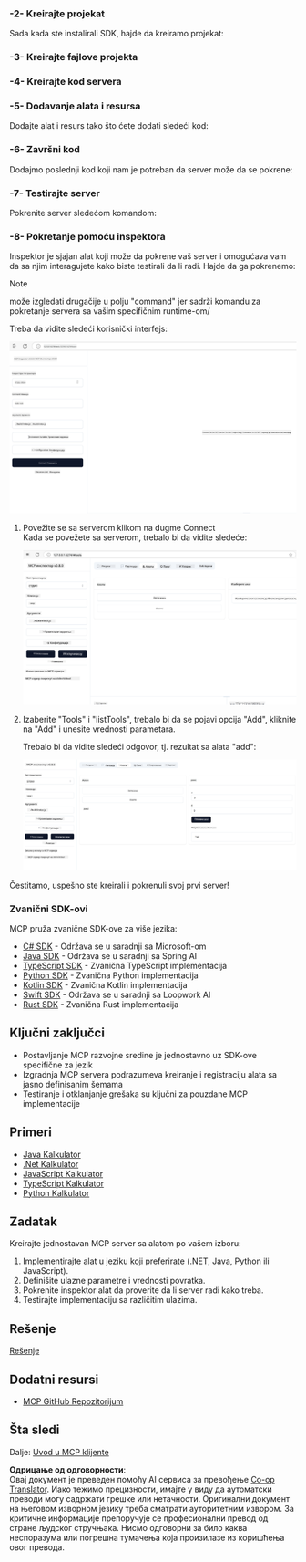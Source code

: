 <!--
CO_OP_TRANSLATOR_METADATA:
{
  "original_hash": "d730cbe43a8efc148677fdbc849a7d5e",
  "translation_date": "2025-06-02T17:09:20+00:00",
  "source_file": "03-GettingStarted/01-first-server/README.md",
  "language_code": "sr"
}
-->
### -2- Kreirajte projekat

Sada kada ste instalirali SDK, hajde da kreiramo projekat:

### -3- Kreirajte fajlove projekta

### -4- Kreirajte kod servera

### -5- Dodavanje alata i resursa

Dodajte alat i resurs tako što ćete dodati sledeći kod:

### -6- Završni kod

Dodajmo poslednji kod koji nam je potreban da server može da se pokrene:

### -7- Testirajte server

Pokrenite server sledećom komandom:

### -8- Pokretanje pomoću inspektora

Inspektor je sjajan alat koji može da pokrene vaš server i omogućava vam da sa njim interagujete kako biste testirali da li radi. Hajde da ga pokrenemo:

> [!NOTE]
> može izgledati drugačije u polju "command" jer sadrži komandu za pokretanje servera sa vašim specifičnim runtime-om/

Treba da vidite sledeći korisnički interfejs:

![Poveži](../../../../translated_images/connect.141db0b2bd05f096fb1dd91273771fd8b2469d6507656c3b0c9df4b3c5473929.sr.png)

1. Povežite se sa serverom klikom na dugme Connect  
   Kada se povežete sa serverom, trebalo bi da vidite sledeće:

   ![Povezano](../../../../translated_images/connected.73d1e042c24075d386cacdd4ee7cd748c16364c277d814e646ff2f7b5eefde85.sr.png)

2. Izaberite "Tools" i "listTools", trebalo bi da se pojavi opcija "Add", kliknite na "Add" i unesite vrednosti parametara.

   Trebalo bi da vidite sledeći odgovor, tj. rezultat sa alata "add":

   ![Rezultat izvršavanja add](../../../../translated_images/ran-tool.a5a6ee878c1369ec1e379b81053395252a441799dbf23416c36ddf288faf8249.sr.png)

Čestitamo, uspešno ste kreirali i pokrenuli svoj prvi server!

### Zvanični SDK-ovi

MCP pruža zvanične SDK-ove za više jezika:
- [C# SDK](https://github.com/modelcontextprotocol/csharp-sdk) - Održava se u saradnji sa Microsoft-om
- [Java SDK](https://github.com/modelcontextprotocol/java-sdk) - Održava se u saradnji sa Spring AI
- [TypeScript SDK](https://github.com/modelcontextprotocol/typescript-sdk) - Zvanična TypeScript implementacija
- [Python SDK](https://github.com/modelcontextprotocol/python-sdk) - Zvanična Python implementacija
- [Kotlin SDK](https://github.com/modelcontextprotocol/kotlin-sdk) - Zvanična Kotlin implementacija
- [Swift SDK](https://github.com/modelcontextprotocol/swift-sdk) - Održava se u saradnji sa Loopwork AI
- [Rust SDK](https://github.com/modelcontextprotocol/rust-sdk) - Zvanična Rust implementacija

## Ključni zaključci

- Postavljanje MCP razvojne sredine je jednostavno uz SDK-ove specifične za jezik
- Izgradnja MCP servera podrazumeva kreiranje i registraciju alata sa jasno definisanim šemama
- Testiranje i otklanjanje grešaka su ključni za pouzdane MCP implementacije

## Primeri

- [Java Kalkulator](../samples/java/calculator/README.md)
- [.Net Kalkulator](../../../../03-GettingStarted/samples/csharp)
- [JavaScript Kalkulator](../samples/javascript/README.md)
- [TypeScript Kalkulator](../samples/typescript/README.md)
- [Python Kalkulator](../../../../03-GettingStarted/samples/python)

## Zadatak

Kreirajte jednostavan MCP server sa alatom po vašem izboru:
1. Implementirajte alat u jeziku koji preferirate (.NET, Java, Python ili JavaScript).
2. Definišite ulazne parametre i vrednosti povratka.
3. Pokrenite inspektor alat da proverite da li server radi kako treba.
4. Testirajte implementaciju sa različitim ulazima.

## Rešenje

[Rešenje](./solution/README.md)

## Dodatni resursi

- [MCP GitHub Repozitorijum](https://github.com/microsoft/mcp-for-beginners)

## Šta sledi

Dalje: [Uvod u MCP klijente](/03-GettingStarted/02-client/README.md)

**Одрицање од одговорности**:  
Овај документ је преведен помоћу AI сервиса за превођење [Co-op Translator](https://github.com/Azure/co-op-translator). Иако тежимо прецизности, имајте у виду да аутоматски преводи могу садржати грешке или нетачности. Оригинални документ на његовом изворном језику треба сматрати ауторитетним извором. За критичне информације препоручује се професионални превод од стране људског стручњака. Нисмо одговорни за било каква неспоразума или погрешна тумачења која произилазе из коришћења овог превода.